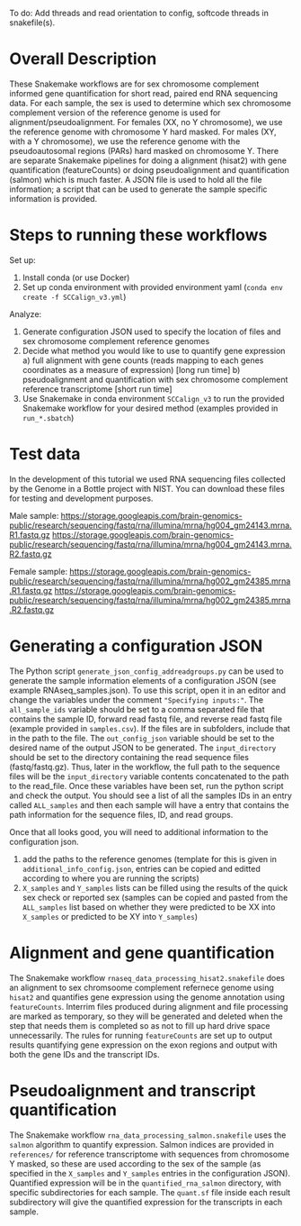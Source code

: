 To do: Add threads and read orientation to config, softcode threads in snakefile(s).

# Overall Description

These Snakemake workflows are for sex chromosome complement informed gene quantification for short read, paired end RNA sequencing data.  For each sample, the sex is used to determine which sex chromosome complement version of the reference genome is used for alignment/pseudoalignment.  For females (XX, no Y chromosome),  we use the reference genome with chromosome Y hard masked.  For males (XY, with a Y chromosome), we use the reference genome with the pseudoautosomal regions (PARs) hard masked on chromosome Y.  There are separate Snakemake pipelines for doing a alignment (hisat2) with gene quantification (featureCounts) or doing pseudoalignment and quantification (salmon) which is much faster.  A JSON file is used to hold all the file information; a script that can be used to generate the sample specific information is provided.  

# Steps to running these workflows

Set up: 
1) Install conda (or use Docker)
2) Set up conda environment with provided environment yaml (`conda env create -f SCCalign_v3.yml`)

Analyze:
1) Generate configuration JSON used to specify the location of files and sex chromosome complement reference genomes
2) Decide what method you would like to use to quantify gene expression
a) full alignment with gene counts (reads mapping to each genes coordinates as a measure of expression) [long run time]
b) pseudoalignment and quantification with sex chromosome complement reference transcriptome [short run time]
3) Use Snakemake in conda environment `SCCalign_v3` to run the provided Snakemake workflow for your desired method (examples provided in `run_*.sbatch`)

# Test data

In the development of this tutorial we used RNA sequencing files collected by the Genome in a Bottle project with NIST. You can download these files for testing and development purposes. 

Male sample: 
https://storage.googleapis.com/brain-genomics-public/research/sequencing/fastq/rna/illumina/mrna/hg004_gm24143.mrna.R1.fastq.gz
https://storage.googleapis.com/brain-genomics-public/research/sequencing/fastq/rna/illumina/mrna/hg004_gm24143.mrna.R2.fastq.gz

Female sample: 
https://storage.googleapis.com/brain-genomics-public/research/sequencing/fastq/rna/illumina/mrna/hg002_gm24385.mrna.R1.fastq.gz
https://storage.googleapis.com/brain-genomics-public/research/sequencing/fastq/rna/illumina/mrna/hg002_gm24385.mrna.R2.fastq.gz

# Generating a configuration JSON

The Python script `generate_json_config_addreadgroups.py` can be used to generate the sample information elements of a configuration JSON (see example RNAseq_samples.json).  To use this script, open it in an editor and change the variables under the comment `"Specifying inputs:"`.  The `all_sample_ids` variable should be set to a comma separated file that contains the sample ID, forward read fastq file, and reverse read fastq file (example provided in `samples.csv`).  If the files are in subfolders, include that in the path to the file.  The `out_config_json` variable should be set to the desired name of the output JSON to be generated.  The `input_directory` should be set to the directory containing the read sequence files (fastq/fastq.gz).  Thus, later in the workflow, the full path to the sequence files will be the `input_directory` variable contents concatenated to the path to the read_file.  Once these variables have been set, run the python script and check the output.  You should see a list of all the samples IDs in an entry called `ALL_samples` and then each sample will have a entry that contains the path information for the sequence files, ID, and read groups.  

Once that all looks good, you will need to additional information to the configuration json.  

1) add the paths to the reference genomes (template for this is given in `additional_info_config.json`, entries can be copied and editted according to where you are running the scripts)
2) `X_samples` and `Y_samples` lists can be filled using the results of the quick sex check or reported sex (samples can be copied and pasted from the `ALL_samples` list based on whether they were predicted to be XX into `X_samples` or predicted to be XY into `Y_samples`)


# Alignment and gene quantification

The Snakemake workflow `rnaseq_data_processing_hisat2.snakefile` does an alignment to sex chromsoome complement refernece genome using `hisat2` and quantifies gene expression using the genome annotation using `featureCounts`.  Interrim files produced during alignment and file processing are marked as temporary, so they will be generated and deleted when the step that needs them is completed so as not to fill up hard drive space unnecessarily.  The rules for running `featureCounts` are set up to output results quantifying gene expression on the exon regions and output with both the gene IDs and the transcript IDs.

# Pseudoalignment and transcript quantification

The Snakemake workflow `rna_data_processing_salmon.snakefile` uses the `salmon` algorithm to quantify expression.  Salmon indices are provided in `references/` for reference transcriptome with sequences from chromosome Y masked, so these are used according to the sex of the sample (as specified in the `X_samples` and `Y_samples` entries in the configuration JSON).  Quantified expression will be in the `quantified_rna_salmon` directory, with specific subdirectories for each sample.  The `quant.sf` file inside each result subdirectory will give the quantified expression for the transcripts in each sample.
